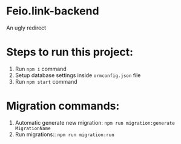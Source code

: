 # Feio.link-backend

An ugly redirect

# Steps to run this project:

1. Run `npm i` command
2. Setup database settings inside `ormconfig.json` file
3. Run `npm start` command

# Migration commands:

1. Automatic generate new migration:
   `npm run migration:generate MigrationName`
2. Run migrations::
   `npm run migration:run`
